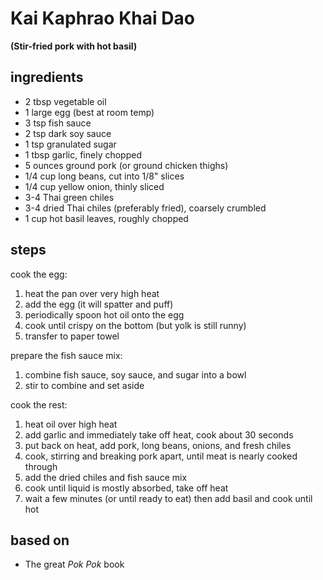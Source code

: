 # Kai Kaphrao Khai Dao  
**(Stir-fried pork with hot basil)**  

## ingredients
* 2 tbsp vegetable oil  
* 1 large egg (best at room temp)  
* 3 tsp fish sauce  
* 2 tsp dark soy sauce  
* 1 tsp granulated sugar  
* 1 tbsp garlic, finely chopped  
* 5 ounces ground pork (or ground chicken thighs)  
* 1/4 cup long beans, cut into 1/8" slices  
* 1/4 cup yellow onion, thinly sliced  
* 3-4 Thai green chiles  
* 3-4 dried Thai chiles (preferably fried), coarsely crumbled  
* 1 cup hot basil leaves, roughly chopped  

## steps

cook the egg:  
1. heat the pan over very high heat  
2. add the egg (it will spatter and puff)  
3. periodically spoon hot oil onto the egg  
4. cook until crispy on the bottom (but yolk is still runny)  
5. transfer to paper towel  

prepare the fish sauce mix:  
1. combine fish sauce, soy sauce, and sugar into a bowl  
2. stir to combine and set aside  

cook the rest:  
1. heat oil over high heat  
2. add garlic and immediately take off heat, cook about 30 seconds  
3. put back on heat, add pork, long beans, onions, and fresh chiles  
4. cook, stirring and breaking pork apart, until meat is nearly cooked through  
5. add the dried chiles and fish sauce mix  
6. cook until liquid is mostly absorbed, take off heat  
7. wait a few minutes (or until ready to eat) then add basil and cook until hot  

## based on
* The great *Pok Pok* book  

